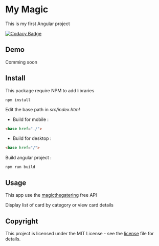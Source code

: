 # My Magic
This is my first Angular project

[![Codacy Badge](https://api.codacy.com/project/badge/Grade/857e80375be743518f6ea025dbb3dde9)](https://www.codacy.com/app/mig6r/magic-card?utm_source=github.com&amp;utm_medium=referral&amp;utm_content=mig6r/magic-card&amp;utm_campaign=Badge_Grade)

## Demo

Comming soon

## Install

This package require NPM to add libraries
```shell
npm install
```
Edit the base path in *src/index.html*
* Build for mobile :
```html
<base href="./">
```
* Build for desktop :
```html
<base href="/">
```

Build angular project :

```shell
npm run build
```

## Usage

This app use the [magicthegatering](https://magicthegathering.io) free API 

Display list of card by category or view card details


## Copyright

This project is licensed under the MIT License - see the [license](LICENSE) file for details.
